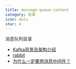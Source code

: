 ```yaml
---
title: message-queue-content
category: 目录
icon: mulu
star: 4
---
```


消息队列目录

- [Kafka背景及架构介绍](kafka.md)
- [rabbit](rabbit.md)
- [为什么一定要用消息中间件？](why-must-message-middleware-be-used.md)
